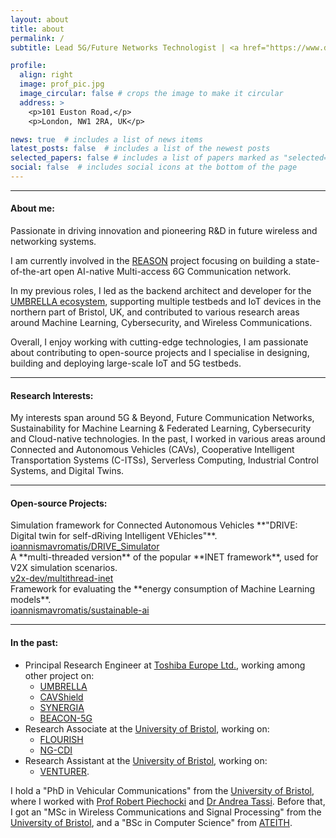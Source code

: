 ```yaml
---
layout: about
title: about
permalink: /
subtitle: Lead 5G/Future Networks Technologist | <a href="https://www.digicatapult.org.uk">Digital Catapult</a>

profile:
  align: right
  image: prof_pic.jpg
  image_circular: false # crops the image to make it circular
  address: >
    <p>101 Euston Road,</p>
    <p>London, NW1 2RA, UK</p>

news: true  # includes a list of news items
latest_posts: false  # includes a list of the newest posts
selected_papers: false # includes a list of papers marked as "selected={true}"
social: false  # includes social icons at the bottom of the page
---
```

---
#### About me:
Passionate in driving innovation and pioneering R&D in future wireless and networking systems.

I am currently involved in the [REASON](https://reason-open-networks.ac.uk) project focusing on building a state-of-the-art open AI-native Multi-access 6G Communication network.

In my previous roles, I led as the backend architect and developer for the [UMBRELLA ecosystem](https://www.umbrellaiot.com), supporting multiple testbeds and IoT devices in the northern part of Bristol, UK, and contributed to various research areas around Machine Learning, Cybersecurity, and Wireless Communications.

Overall, I enjoy working with cutting-edge technologies, I am passionate about contributing to open-source projects and I specialise in designing, building and deploying large-scale IoT and 5G testbeds.

---

#### Research Interests:
My interests span around 5G & Beyond, Future Communication Networks, Sustainability for Machine Learning & Federated Learning, Cybersecurity and Cloud-native technologies. In the past, I worked in various areas around Connected and Autonomous Vehicles (CAVs), Cooperative Intelligent Transportation Systems (C-ITSs), Serverless Computing, Industrial Control Systems, and Digital Twins.

---
#### Open-source Projects:
<div class="row">
  <div class="col-md-8" markdown="1">
  Simulation framework for Connected Autonomous Vehicles **"DRIVE: Digital twin for self-dRiving Intelligent VEhicles"**.
  </div>

  <div class="col-md-4 d-flex align-items-center" markdown="1"><a class="github-button" href="https://github.com/ioannismavromatis/DRIVE_Simulator"
        data-icon="octicon-star" data-show-count="true"
        aria-label="Star ioannismavromatis/DRIVE_Simulator on GitHub">ioannismavromatis/DRIVE_Simulator</a>
  </div>
</div>

<div class="row">
  <div class="col-md-8" markdown="1">
  A **multi-threaded version** of the popular **INET framework**, used for V2X simulation scenarios.
  </div>

  <div class="col-md-4 d-flex align-items-center" markdown="1"><a class="github-button" href="https://github.com/v2x-dev/multithread-inet"
      data-icon="octicon-star" data-show-count="true"
      aria-label="Star v2x-dev/multithread-inet on GitHub">v2x-dev/multithread-inet</a>
  </div>
</div>

<div class="row">
  <div class="col-md-8" markdown="1">
  Framework for evaluating the **energy consumption of Machine Learning models**.
  </div>

  <div class="col-md-4 d-flex align-items-center" markdown="1"><a class="github-button" href="https://github.com/ioannismavromatis/sustainable-ai"
      data-icon="octicon-star" data-show-count="true"
      aria-label="Star ioannismavromatis/sustainable-ai on GitHub">ioannismavromatis/sustainable-ai</a>
  </div>
</div>

---
#### In the past:
* Principal Research Engineer at [Toshiba Europe Ltd.](https://www.toshiba.eu), working among other project on:
  * [UMBRELLA](https://umbrellaiot.com/)
  * [CAVShield](https://zenzic.io/cybersecurity/)
  * [SYNERGIA](https://synergia.blogs.bristol.ac.uk)
  * [BEACON-5G](https://www.beacon-5g.com)
* Research Associate at the [University of Bristol](https://www.bristol.ac.uk), working on:
  * [FLOURISH](http://www.flourishmobility.com)
  * [NG-CDI](http://www.ng-cdi.org)
* Research Assistant at the [University of Bristol](https://www.bristol.ac.uk), working on:
  * [VENTURER](https://www.venturer-cars.com).

I hold a "PhD in Vehicular Communications" from the [University of Bristol](https://www.bristol.ac.uk), where I worked with [Prof Robert Piechocki](http://www.bristol.ac.uk/engineering/people/robert-j-piechocki) and [Dr Andrea Tassi](http://andreatassi.uk). Before that, I got an "MSc in Wireless Communications and Signal Processing" from the [University of Bristol](https://www.bristol.ac.uk), and a "BSc in Computer Science" from [ATEITH](https://www.teithe.gr).
